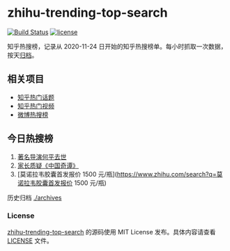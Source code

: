 # zhihu-trending-top-search

[![Build Status](https://github.com/justjavac/zhihu-trending-top-search/workflows/ci/badge.svg?branch=main)](https://github.com/justjavac/zhihu-trending-top-search/actions)
[![license](https://img.shields.io/github/license/justjavac/zhihu-trending-top-search)](https://github.com/justjavac/zhihu-trending-top-search/blob/main/LICENSE)

知乎热搜榜，记录从 2020-11-24
日开始的知乎热搜榜单。每小时抓取一次数据，按天[归档](./archives)。

## 相关项目

- [知乎热门话题](https://github.com/justjavac/zhihu-trending-hot-questions)
- [知乎热门视频](https://github.com/justjavac/zhihu-trending-hot-video)
- [微博热搜榜](https://github.com/justjavac/weibo-trending-hot-search)

## 今日热搜榜

<!-- BEGIN -->
<!-- 最后更新时间 Wed Jan 11 2023 05:08:55 GMT+0800 (China Standard Time) -->

1. [著名导演何平去世](https://www.zhihu.com/search?q=著名导演何平去世)
1. [家长质疑《中国奇谭》](https://www.zhihu.com/search?q=家长质疑《中国奇谭》)
1. [莫诺拉韦胶囊首发报价 1500
   元/瓶](https://www.zhihu.com/search?q=莫诺拉韦胶囊首发报价 1500 元/瓶)

<!-- END -->

历史归档 [./archives](./archives)

### License

[zhihu-trending-top-search](https://github.com/justjavac/zhihu-trending-top-search)
的源码使用 MIT License 发布。具体内容请查看 [LICENSE](./LICENSE) 文件。
